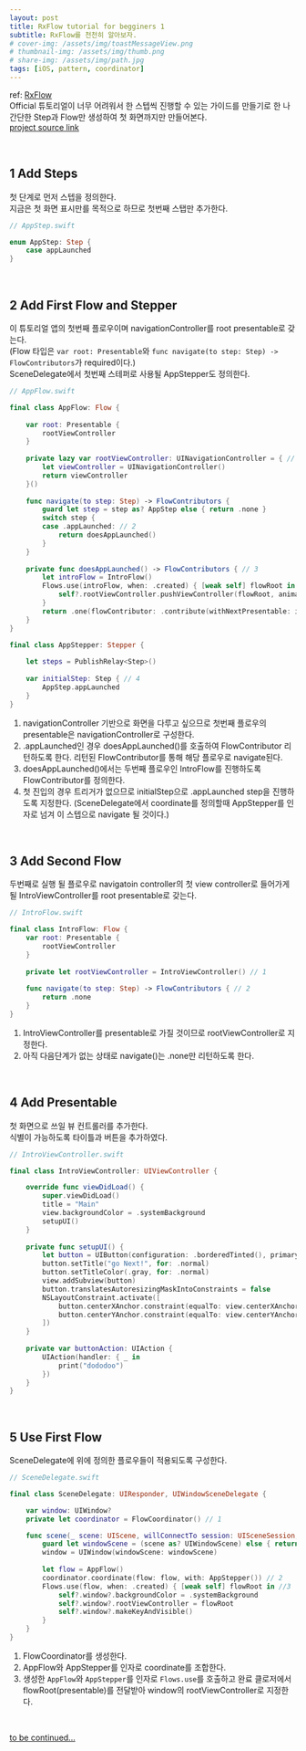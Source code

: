 ```yaml
---
layout: post
title: RxFlow tutorial for begginers 1
subtitle: RxFlow를 천천히 알아보자.
# cover-img: /assets/img/toastMessageView.png
# thumbnail-img: /assets/img/thumb.png
# share-img: /assets/img/path.jpg
tags: [iOS, pattern, coordinator]
---
```


ref: [RxFlow](https://github.com/RxSwiftCommunity/RxFlow)\
Official 튜토리얼이 너무 어려워서 한 스텝씩 진행할 수 있는 가이드를 만들기로 한 나\
간단한 Step과 Flow만 생성하여 첫 화면까지만 만들어본다.\
[project source link](https://github.com/codesmithchad/gettingRxFlow/tree/first_flow)

&nbsp;

## 1 Add Steps
첫 단계로 먼저 스텝을 정의한다.\
지금은 첫 화면 표시만를 목적으로 하므로 첫번째 스탭만 추가한다.

```swift
// AppStep.swift

enum AppStep: Step {
    case appLaunched
}
```

&nbsp;

## 2 Add First Flow and Stepper
이 튜토리얼 앱의 첫번째 플로우이며 navigationController를 root presentable로 갖는다.\
(Flow 타입은 `var root: Presentable`와 `func navigate(to step: Step) -> FlowContributors`가 required이다.)\
SceneDelegate에서 첫번째 스테퍼로 사용될 AppStepper도 정의한다.

```swift
// AppFlow.swift

final class AppFlow: Flow {
    
    var root: Presentable {
        rootViewController
    }
    
    private lazy var rootViewController: UINavigationController = { // 1
        let viewController = UINavigationController()
        return viewController
    }()
    
    func navigate(to step: Step) -> FlowContributors {
        guard let step = step as? AppStep else { return .none }
        switch step {
        case .appLaunched: // 2
            return doesAppLaunched()
        }
    }
    
    private func doesAppLaunched() -> FlowContributors { // 3
        let introFlow = IntroFlow()
        Flows.use(introFlow, when: .created) { [weak self] flowRoot in
            self?.rootViewController.pushViewController(flowRoot, animated: false)
        }
        return .one(flowContributor: .contribute(withNextPresentable: introFlow, withNextStepper: OneStepper(withSingleStep: AppStep.appLaunched))) // warning: 마지막 AppStep.appLaunched은 차후 진행할 스텝으로 변경되어야 한다.
    }
}

final class AppStepper: Stepper {
    
    let steps = PublishRelay<Step>()
    
    var initialStep: Step { // 4
        AppStep.appLaunched
    }
}

```
1. navigationController 기반으로 화면을 다루고 싶으므로 첫번째 플로우의 presentable은 navigationController로 구성한다.
2. .appLaunched인 경우 doesAppLaunched()를 호출하여 FlowContributor 리턴하도록 한다. 리턴된 FlowContributor를 통해 해당 플로우로 navigate된다.
3. doesAppLaunched()에서는 두번째 플로우인 IntroFlow를 진행하도록 FlowContributor를 정의한다.
4. 첫 진입의 경우 트리거가 없으므로 initialStep으로 .appLaunched step을 진행하도록 지정한다. (SceneDelegate에서 coordinate를 정의할때 AppStepper를 인자로 넘겨 이 스텝으로 navigate 될 것이다.)

&nbsp;

## 3 Add Second Flow
두번째로 실행 될 플로우로 navigatoin controller의 첫 view controller로 들어가게 될 IntroViewController를 root presentable로 갖는다.
```swift
// IntroFlow.swift

final class IntroFlow: Flow {
    var root: Presentable {
        rootViewController
    }
    
    private let rootViewController = IntroViewController() // 1
    
    func navigate(to step: Step) -> FlowContributors { // 2
        return .none
    }
}
```
1. IntroViewController를 presentable로 가질 것이므로 rootViewController로 지정한다.
2. 아직 다음단계가 없는 상태로 navigate()는 .none만 리턴하도록 한다.

&nbsp;

## 4 Add Presentable
첫 화면으로 쓰일 뷰 컨트롤러를 추가한다.\
식별이 가능하도록 타이틀과 버튼을 추가하였다.

```swift
// IntroViewController.swift

final class IntroViewController: UIViewController {

    override func viewDidLoad() {
        super.viewDidLoad()
        title = "Main"
        view.backgroundColor = .systemBackground
        setupUI()
    }
    
    private func setupUI() {
        let button = UIButton(configuration: .borderedTinted(), primaryAction: buttonAction)
        button.setTitle("go Next!", for: .normal)
        button.setTitleColor(.gray, for: .normal)
        view.addSubview(button)
        button.translatesAutoresizingMaskIntoConstraints = false
        NSLayoutConstraint.activate([
            button.centerXAnchor.constraint(equalTo: view.centerXAnchor),
            button.centerYAnchor.constraint(equalTo: view.centerYAnchor)
        ])
    }
    
    private var buttonAction: UIAction {
        UIAction(handler: { _ in
            print("dododoo")
        })
    }
}
```

&nbsp;

## 5 Use First Flow
SceneDelegate에 위에 정의한 플로우들이 적용되도록 구성한다.

```swift
// SceneDelegate.swift

final class SceneDelegate: UIResponder, UIWindowSceneDelegate {

    var window: UIWindow?
    private let coordinator = FlowCoordinator() // 1

    func scene(_ scene: UIScene, willConnectTo session: UISceneSession, options connectionOptions: UIScene.ConnectionOptions) {
        guard let windowScene = (scene as? UIWindowScene) else { return }
        window = UIWindow(windowScene: windowScene)
        
        let flow = AppFlow()
        coordinator.coordinate(flow: flow, with: AppStepper()) // 2
        Flows.use(flow, when: .created) { [weak self] flowRoot in //3
            self?.window?.backgroundColor = .systemBackground
            self?.window?.rootViewController = flowRoot
            self?.window?.makeKeyAndVisible()
        }
    }
}
```
1. FlowCoordinator를 생성한다.
2. AppFlow와 AppStepper를 인자로 coordinate를 조합한다.
3. 생성한 `AppFlow`와 `AppStepper`를 인자로 `Flows.use`를 호출하고 완료 클로저에서 flowRoot(presentable)를 전달받아 window의 rootViewController로 지정한다.


&nbsp;

[to be continued...](https://codesmithchad.github.io/2022-06-08-RxFlow_Tutorial2/)


&nbsp;
